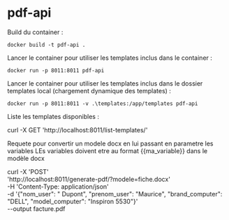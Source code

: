 # pdf-api
Build du container :

    docker build -t pdf-api .

Lancer le container pour utiliser les templates inclus dans le container :

    docker run -p 8011:8011 pdf-api

Lancer le container pour utiliser les templates inclus dans le dossier templates local (chargement dynamique des templates) :

    docker run -p 8011:8011 -v .\templates:/app/templates pdf-api

Liste les templates disponibles :

curl -X GET 'http://localhost:8011/list-templates/'


Requete pour convertir un modele docx en lui passant en parametre les variables
LEs variables doivent etre au format {{ma_variable}} dans le modèle docx

curl -X 'POST' \
  'http://localhost:8011/generate-pdf/?modele=fiche.docx' \
  -H 'Content-Type: application/json' \
  -d '{"nom_user": " Dupont", "prenom_user": "Maurice", "brand_computer": "DELL", "model_computer": "Inspiron 5530"}' \
  --output facture.pdf


